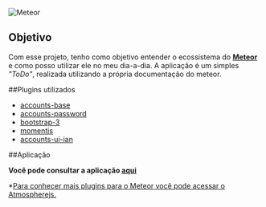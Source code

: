 ![Meteor](http://docs.meteor.com/logo.png)

## Objetivo


Com esse projeto, tenho como objetivo entender o ecossistema do **[Meteor](http://meteor.com)** e como posso utilizar ele no meu dia-a-dia. A aplicação é um simples *"ToDo"*, realizada utilizando a própria documentação do meteor.


##Plugins utilizados

* [accounts-base](https://atmospherejs.com/meteor/accounts-base)
* [accounts-password](https://atmospherejs.com/meteor/accounts-password)
* [bootstrap-3](https://atmospherejs.com/mrt/bootstrap-3)
* [momentjs](https://atmospherejs.com/momentjs/moment)
* [accounts-ui-ian](https://atmospherejs.com/ian/accounts-ui-bootstrap-3)

##Aplicação

**Você pode consultar a aplicação [aqui](https://taskday.meteor.com)**

*[Para conhecer mais plugins para o Meteor você pode acessar o Atmospherejs.](https://atmospherejs.com)        
